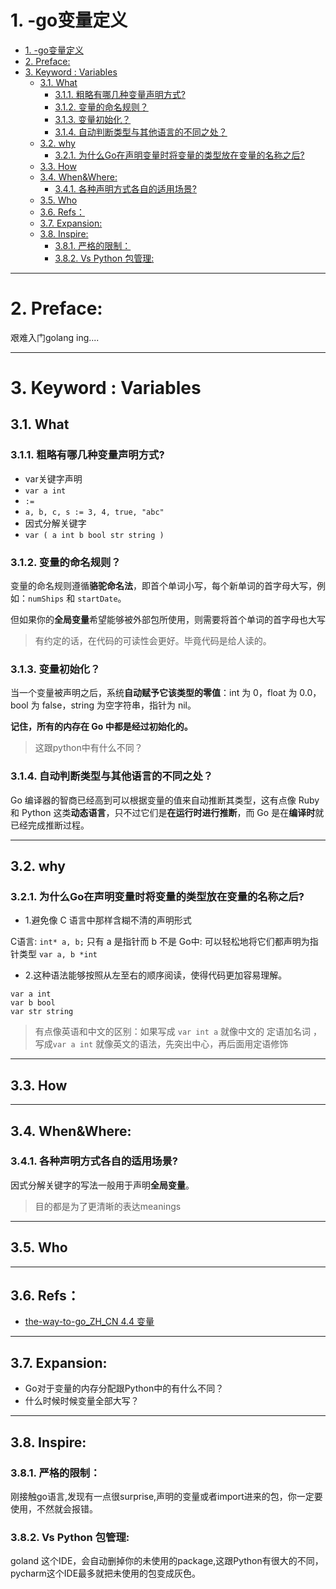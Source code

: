 # 1. -go变量定义

<!-- TOC -->

- [1. -go变量定义](#1--go变量定义)
- [2. Preface:](#2-preface)
- [3. Keyword : Variables](#3-keyword--variables)
    - [3.1. What](#31-what)
        - [3.1.1. 粗略有哪几种变量声明方式?](#311-粗略有哪几种变量声明方式)
        - [3.1.2. 变量的命名规则？](#312-变量的命名规则)
        - [3.1.3. 变量初始化？](#313-变量初始化)
        - [3.1.4. 自动判断类型与其他语言的不同之处？](#314-自动判断类型与其他语言的不同之处)
    - [3.2. why](#32-why)
        - [3.2.1. 为什么Go在声明变量时将变量的类型放在变量的名称之后?](#321-为什么go在声明变量时将变量的类型放在变量的名称之后)
    - [3.3. How](#33-how)
    - [3.4. When&Where:](#34-whenwhere)
        - [3.4.1. 各种声明方式各自的适用场景?](#341-各种声明方式各自的适用场景)
    - [3.5. Who](#35-who)
    - [3.6. Refs：](#36-refs)
    - [3.7. Expansion:](#37-expansion)
    - [3.8. Inspire:](#38-inspire)
        - [3.8.1. 严格的限制：](#381-严格的限制)
        - [3.8.2. Vs Python 包管理:](#382-vs-python-包管理)

<!-- /TOC -->

---

# 2. Preface:

艰难入门golang ing....

---

# 3. Keyword : Variables

## 3.1. What

### 3.1.1. 粗略有哪几种变量声明方式?

- var关键字声明
 - `var a int`
- `:=`
 - `a, b, c, s := 3, 4, true, "abc"`
- 因式分解关键字
 - `var (
	a int
	b bool
	str string
)`
 

### 3.1.2. 变量的命名规则？

变量的命名规则遵循**骆驼命名法**，即首个单词小写，每个新单词的首字母大写，例如：`numShips` 和 `startDate`。

但如果你的**全局变量**希望能够被外部包所使用，则需要将首个单词的首字母也大写


> 有约定的话，在代码的可读性会更好。毕竟代码是给人读的。


### 3.1.3. 变量初始化？

当一个变量被声明之后，系统**自动赋予它该类型的零值**：int 为 0，float 为 0.0，bool 为 false，string 为空字符串，指针为 nil。

**记住，所有的内存在 Go 中都是经过初始化的。**

> 这跟python中有什么不同？

### 3.1.4. 自动判断类型与其他语言的不同之处？

Go 编译器的智商已经高到可以根据变量的值来自动推断其类型，这有点像 Ruby 和 Python 这类**动态语言**，只不过它们是**在运行时进行推断**，而 Go 是在**编译时**就已经完成推断过程。



---

## 3.2. why

### 3.2.1. 为什么Go在声明变量时将变量的类型放在变量的名称之后?

- 1.避免像 C 语言中那样含糊不清的声明形式

C语言: `int* a, b;` 只有 a 是指针而 b 不是
Go中: 可以轻松地将它们都声明为指针类型 `var a, b *int`

- 2.这种语法能够按照从左至右的顺序阅读，使得代码更加容易理解。

```
var a int
var b bool
var str string
```

> 有点像英语和中文的区别：如果写成 `var int a` 就像中文的 定语加名词 ，写成`var a int` 就像英文的语法，先突出中心，再后面用定语修饰

---

## 3.3. How


---

## 3.4. When&Where:


### 3.4.1. 各种声明方式各自的适用场景?

因式分解关键字的写法一般用于声明**全局变量**。

> 目的都是为了更清晰的表达meanings


---

## 3.5. Who



---

## 3.6. Refs：

- [the-way-to-go_ZH_CN 4.4 变量](https://github.com/Unknwon/the-way-to-go_ZH_CN/blob/d6c4dd5a588fa05e8d7ebd1e8ce7f987adc15300/eBook/04.4.md)


---

## 3.7. Expansion:

- Go对于变量的内存分配跟Python中的有什么不同？
- 什么时候时候变量全部大写？


---

## 3.8. Inspire:

### 3.8.1. 严格的限制：
刚接触go语言,发现有一点很surprise,声明的变量或者import进来的包，你一定要使用，不然就会报错。


### 3.8.2. Vs Python 包管理:
goland 这个IDE，会自动删掉你的未使用的package,这跟Python有很大的不同，pycharm这个IDE最多就把未使用的包变成灰色。

